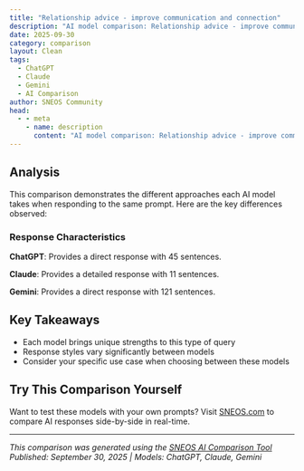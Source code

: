 ```yaml
---
title: "Relationship advice - improve communication and connection"
description: "AI model comparison: Relationship advice - improve communication and connection..."
date: 2025-09-30
category: comparison
layout: Clean
tags:
  - ChatGPT
  - Claude
  - Gemini
  - AI Comparison
author: SNEOS Community
head:
  - - meta
    - name: description
      content: "AI model comparison: Relationship advice - improve communication and connection..."
---
```


<ChatComparison
  title="Relationship advice - improve communication and connection"
  prompt="Relationship advice - improve communication and connection"
  :responses='{"ChatGPT": "Improving communication and connection in a relationship is foundational to building trust, understanding, and intimacy. Here are some thoughtful tips to help enhance both:\n\n1. **Active Listening** \n - Give your full attention when your partner speaks. \n - Avoid interrupting and instead reflect back what you heard to show understanding. \n - Ask clarifying questions to deepen the conversation.\n\n2. **Express Yourself Clearly and Honestly** \n - Share your feelings and thoughts openly without blaming or criticizing. \n - Use \u201CI\u201D statements (e.g., \u201CI feel...\u201D rather than \u201CYou always...\u201D) to express your needs. \n - Be transparent about your expectations and concerns.\n\n3. **Create Regular Check-Ins** \n - Set aside time regularly to discuss your relationship, feelings, and any issues. \n - Use this time to appreciate each other and address concerns before they grow.\n\n4. **Show Empathy and Validate Feelings** \n - Acknowledge your partner\u2019s emotions, even if you don\u2019t fully agree. \n - Validation helps your partner feel heard and understood, strengthening emotional bonds.\n\n5. **Practice Patience and Avoid Assumptions** \n - Give your partner time to communicate fully. \n - Avoid jumping to conclusions or making assumptions about their intentions.\n\n6. **Non-Verbal Communication Matters** \n - Pay attention to body language, facial expressions, and tone of voice. \n - Use touch, eye contact, and gestures to convey love and support.\n\n7. **Address Conflicts Constructively** \n - Approach disagreements calmly and focus on resolving issues, not winning arguments. \n - Avoid blaming, sarcasm, or bringing up past grievances. \n - Seek compromise and mutual understanding.\n\n8. **Invest Time in Shared Activities** \n - Engage in activities you both enjoy to strengthen your bond. \n - This can create new memories and deepen your connection.\n\n9. **Seek Growth Together** \n - Be open to learning and evolving as individuals and as a couple. \n - Consider reading relationship books, attending workshops, or seeking counseling if needed.\n\n10. **Express Appreciation and Affection Regularly** \n - Small gestures of love and gratitude reinforce positive feelings. \n - Compliment your partner and acknowledge their efforts sincerely.\n\nRemember, improving communication and connection is an ongoing process. It takes effort, understanding, and a genuine desire to nurture your relationship. If challenges persist, consider couples therapy as a supportive space to work through difficulties.", "Claude": "Here are some key strategies to strengthen communication and deepen your connection:\n\n## **Active Communication Skills**\n- **Listen to understand, not to respond** - Give your full attention without planning your rebuttal\n- **Use \u0022I\u0022 statements** - \u0022I feel...\u0022 rather than \u0022You always...\u0022 to avoid defensiveness\n- **Ask open-ended questions** - Show genuine curiosity about their thoughts and feelings\n- **Reflect back what you hear** - \u0022What I\u0027m hearing is...\u0022 to ensure understanding\n\n## **Creating Safe Spaces**\n- **Schedule regular check-ins** - Set aside dedicated time for meaningful conversation\n- **Practice emotional validation** - Acknowledge their feelings even if you disagree\n- **Avoid criticism during vulnerable moments** - Create trust by being supportive when they open up\n- **Take breaks when heated** - \u0022Let\u0027s pause and come back to this\u0022 prevents escalation\n\n## **Building Connection**\n- **Share appreciations regularly** - Notice and verbalize what you value about them\n- **Create new experiences together** - Novel activities strengthen bonds\n- **Show interest in their world** - Learn about their hobbies, dreams, daily experiences\n- **Practice physical affection** - Appropriate touch releases bonding hormones\n\n## **Daily Habits**\n- Put devices away during conversations\n- Ask about their day with genuine interest\n- Express gratitude for small things\n- Make eye contact when talking\n\nWhat specific communication challenges are you facing? I can offer more targeted advice.", "Gemini": "Okay, let\u0027s work on improving communication and connection in your relationship. This is a broad topic, so to give you the best advice, I\u0027ll cover some key areas and offer actionable steps. Tell me more if you want me to focus on a specific area.\n\n**I. Understanding the Foundation: Why is Communication and Connection Important?**\n\n* **Reduces Conflict:** Clear communication helps prevent misunderstandings that lead to arguments.\n* **Builds Trust:** Open and honest communication fosters a sense of trust and security.\n* **Deepens Intimacy:** Sharing thoughts, feelings, and experiences creates a deeper emotional bond.\n* **Enhances Problem Solving:** When you can communicate effectively, you can tackle challenges as a team.\n* **Increases Happiness:** Feeling heard, understood, and connected to your partner contributes to overall relationship satisfaction.\n\n**II. Key Areas to Focus On:**\n\nHere are the main areas we\u0027ll address:\n\n1. **Active Listening:** Truly hearing and understanding your partner.\n2. **Open and Honest Sharing:** Expressing yourself authentically and vulnerably.\n3. **Empathy and Validation:** Understanding and acknowledging your partner\u0027s feelings.\n4. **Conflict Resolution:** Managing disagreements constructively.\n5. **Non-Verbal Communication:** Paying attention to body language and tone.\n6. **Quality Time and Shared Experiences:** Creating opportunities for connection.\n7. **Appreciation and Affection:** Expressing love and gratitude.\n\n**III. Actionable Steps to Improve Communication and Connection:**\n\n**1. Active Listening:**\n\n* **Put Away Distractions:** When your partner is talking, turn off the TV, put down your phone, and make eye contact.\n* **Focus:** Concentrate on what they are saying, not on what you want to say next.\n* **Reflect Back:** Paraphrase what you\u0027ve heard to ensure understanding. For example, \u0022So, it sounds like you\u0027re feeling frustrated because...\u0022 or \u0022If I understand correctly, you\u0027re saying...\u0022\n* **Ask Clarifying Questions:** \u0022Can you tell me more about that?\u0022 or \u0022What do you mean by...?\u0022\n* **Avoid Interrupting:** Let them finish their thought before jumping in.\n* **Resist the Urge to Fix:** Sometimes, people just want to be heard, not given solutions. Ask, \u0022Are you looking for advice, or do you just want me to listen?\u0022\n\n**2. Open and Honest Sharing:**\n\n* **Create a Safe Space:** Make sure your partner feels comfortable sharing their thoughts and feelings without judgment.\n* **Be Vulnerable:** Share your own thoughts, feelings, fears, and dreams. This builds intimacy.\n* **Use \u0022I\u0022 Statements:** Express your feelings from your own perspective. For example, \u0022I feel hurt when...\u0022 instead of \u0022You always make me feel...\u0022\n* **Be Specific:** Avoid vague statements. Be clear about what you\u0027re feeling and why.\n* **Practice Transparency:** Be honest about your thoughts and actions.\n* **Share Your Needs:** Communicating your needs is not selfish. It gives your partner the opportunity to meet them.\n\n**3. Empathy and Validation:**\n\n* **Try to Understand Their Perspective:** Even if you don\u0027t agree, try to see things from their point of view.\n* **Acknowledge Their Feelings:** Let them know you understand how they\u0027re feeling. \u0022That sounds really frustrating,\u0022 or \u0022I can see why you\u0027re upset.\u0022\n* **Validate Their Emotions:** Tell them their feelings are valid, even if you don\u0027t feel the same way. \u0022It makes sense that you would feel that way,\u0022 or \u0022Your feelings are important to me.\u0022\n* **Avoid Minimizing Their Feelings:** Don\u0027t say things like \u0022Don\u0027t worry about it\u0022 or \u0022It\u0027s not a big deal.\u0022\n* **Show Compassion:** Offer comfort and support when they\u0027re struggling.\n\n**4. Conflict Resolution:**\n\n* **Choose the Right Time and Place:** Don\u0027t try to resolve conflicts when you\u0027re tired, stressed, or in public.\n* **Stay Calm:** Take a break if you feel your emotions escalating.\n* **Focus on the Issue, Not the Person:** Attack the problem, not each other.\n* **Listen to Understand, Not to Respond:** (Refer back to active listening).\n* **Find Common Ground:** Identify areas where you agree and build from there.\n* **Be Willing to Compromise:** Relationships require give and take.\n* **Forgive and Move On:** Holding onto resentment will only damage your relationship.\n* **Set Boundaries:** Respect each other\u0027s boundaries during disagreements.\n\n**5. Non-Verbal Communication:**\n\n* **Pay Attention to Body Language:** Are you making eye contact? Are your arms crossed? Are you fidgeting?\n* **Be Aware of Your Tone of Voice:** Are you speaking in a sarcastic, condescending, or angry tone?\n* **Use Positive Body Language:** Smile, nod, and touch your partner affectionately.\n* **Mirroring:** Subtly mirroring your partner\u0027s body language can create a sense of connection.\n* **Be Mindful of Facial Expressions:** Your face can reveal your emotions even when you\u0027re trying to hide them.\n\n**6. Quality Time and Shared Experiences:**\n\n* **Schedule Dedicated Time Together:** Make it a priority to spend quality time with your partner, even if it\u0027s just for a few minutes each day.\n* **Plan Dates:** Go out to dinner, see a movie, or try a new activity together.\n* **Engage in Hobbies Together:** Find activities that you both enjoy and do them together.\n* **Travel Together:** Traveling can create lasting memories and strengthen your bond.\n* **Unplug and Connect:** Put away your phones and other devices and focus on each other.\n\n**7. Appreciation and Affection:**\n\n* **Express Gratitude:** Tell your partner how much you appreciate them. \u0022Thank you for making dinner,\u0022 or \u0022I really appreciate you listening to me.\u0022\n* **Give Compliments:** Tell them what you love about them. \u0022You\u0027re a great cook,\u0022 or \u0022You have a beautiful smile.\u0022\n* **Show Affection:** Hold hands, hug, kiss, and cuddle.\n* **Give Gifts:** Give thoughtful gifts that show you care.\n* **Perform Acts of Service:** Do things for your partner that will make their life easier.\n* **Use Words of Affirmation:** Use kind, loving and supportive words.\n\n**IV. Important Considerations:**\n\n* **Consistency is Key:** Don\u0027t just try these techniques once. Make them a part of your daily routine.\n* **Be Patient:** It takes time to change communication patterns.\n* **Seek Professional Help:** If you\u0027re struggling to improve communication on your own, consider seeing a therapist or counselor. A professional can provide guidance and support.\n* **Be Realistic:** No relationship is perfect. Expect disagreements and challenges along the way.\n* **Focus on Progress, Not Perfection:** Celebrate small victories and don\u0027t get discouraged by setbacks.\n* **Self-Reflection is Crucial:** Be honest with yourself about your own communication patterns and how they impact the relationship.\n* **Address Underlying Issues:** Sometimes communication problems are a symptom of deeper issues in the relationship. If you suspect this is the case, address those issues directly.\n\n**To give you more tailored advice, tell me:**\n\n* **What specific communication challenges are you facing?** (e.g., arguing, difficulty expressing feelings, feeling unheard)\n* **How long have you been together?**\n* **What have you already tried to improve communication?**\n* **Is there a specific event or situation that triggered this need for improvement?**\n* **What do you hope to achieve by improving communication and connection?**\n\nThe more information you provide, the better I can help! Let\u0027s work together to create a stronger and more fulfilling relationship.\n"}' 
  published-date="22:46"
/>

## Analysis

This comparison demonstrates the different approaches each AI model takes when responding to the same prompt. Here are the key differences observed:

### Response Characteristics

**ChatGPT**: Provides a direct response with 45 sentences. 

**Claude**: Provides a detailed response with 11 sentences. 

**Gemini**: Provides a direct response with 121 sentences. 

## Key Takeaways

- Each model brings unique strengths to this type of query
- Response styles vary significantly between models
- Consider your specific use case when choosing between these models

## Try This Comparison Yourself

Want to test these models with your own prompts? Visit [SNEOS.com](https://sneos.com) to compare AI responses side-by-side in real-time.

---

*This comparison was generated using the [SNEOS AI Comparison Tool](https://sneos.com)*
*Published: September 30, 2025 | Models: ChatGPT, Claude, Gemini*
